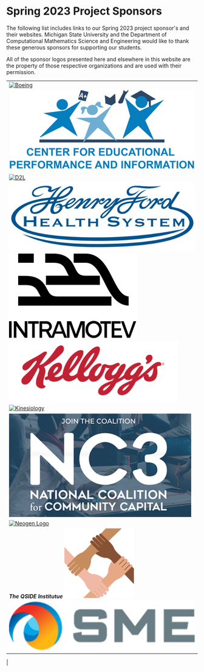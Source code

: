 # Spring 2023 Project Sponsors

The following list includes links to our Spring 2023 project sponsor's and their websites.  Michigan State University and the Department of Computational Mathematics Science and Engineering would like to thank these generous sponsors for supporting our students. 

All of the sponsor logos presented here and elsewhere in this website are the property of those respective organizations and are used with their permission. 

| | 
|:---|
| [![Boeing](./assets/img/boeing-logo.png)](https://www.boeing.com/) |
| [![CEPI](./assets/img/CEPI.png)](https://www.michigan.gov/cepi) | 
| [![D2L](https://upload.wikimedia.org/wikipedia/commons/4/44/D2L_Logo.png)](http://d2l.msu.edu/) | 
| [![Henry Ford Hospital](./assets/img/HenryFordHospital.png)](https://www.henryford.com/) | 
| [![Intramotev](./assets/img/Intramotev.png)](https://intramotev.com/) | 
| [![Kellogg's Logo](./assets/img/Kelloggs.png)](https://www.kelloggcompany.com/)  | 
| [![Kinesiology](https://upload.wikimedia.org/wikipedia/en/thumb/a/a7/Michigan_State_Athletics_logo.svg/640px-Michigan_State_Athletics_logo.svg.png)](https://education.msu.edu/kin/) | 
| [![NC3](./assets/img/NC3.png)]() | 
| [![Neogen Logo](./assets/img/Neogen.jpg)](https://www.neogen.com/)  |
| **_The QSIDE Institutue_** [![QSIDE Institute Logo](./assets/img/QSIDE.png)](https://qsideinstitute.org/)  
| [![SME](./assets/img/SME.png)](https://www.sme-usa.com/)  |
| 

